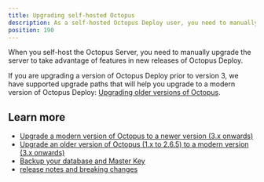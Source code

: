 ```yaml
---
title: Upgrading self-hosted Octopus
description: As a self-hosted Octopus Deploy user, you need to manually upgrade the server to take advantages of the newest features.
position: 190
---
```


When you self-host the Octopus Server, you need to manually upgrade the server to take advantage of features in new releases of Octopus Deploy. 

If you are upgrading a version of Octopus Deploy prior to version 3, we have supported upgrade paths that will help you upgrade to a modern version of Octopus Deploy: [Upgrading older versions of Octopus](/docs/administration/upgrading/legacy/index.md).

## Learn more

- [Upgrade a modern version of Octopus to a newer version (3.x onwards)](/docs/administration/upgrading/guide/index.md)
- [Upgrade an older version of Octopus (1.x to 2.6.5) to a modern version (3.x onwards)](/docs/administration/upgrading/legacy/index.md)
- [Backup your database and Master Key](/docs/administration/data/backup-and-restore.md)
-  [release notes and breaking changes](https://octopus.com/downloads/compare)
